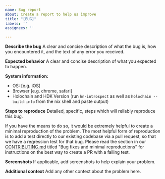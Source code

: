 ```yaml
---
name: Bug report
about: Create a report to help us improve
title: "[BUG]"
labels: ''
assignees: ''

---
```


**Describe the bug**
A clear and concise description of what the bug is, how you encountered it, and
the text of any error you received.

**Expected behavior**
A clear and concise description of what you expected to happen.

**System information:**
 - OS: [e.g. iOS]
 - Browser [e.g. chrome, safari]
 - Holochain and HDK Version (run `hn-introspect` as well as `holochain --build-info`
 from the nix shell and paste output)

**Steps to reproduce**
Detailed, specific, steps which will reliably reproduce this bug.

If you have the means to do so, it would be extremely helpful to create a minimal reproduction of the problem.
The most helpful form of reproduction is to add a test directly to our existing codebase via a pull request,
so that we have a regression test for that bug. Please read the section in our 
[CONTRIBUTING.md](https://github.com/holochain/holochain/blob/develop/CONTRIBUTING.md) titled "Bug fixes and minimal reproductions"
for instructions on the best way to create a PR with a failing test.

**Screenshots**
If applicable, add screenshots to help explain your problem.

**Additional context**
Add any other context about the problem here.
